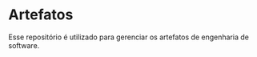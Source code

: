 Artefatos
=========

Esse repositório é utilizado para gerenciar os artefatos de engenharia de software.
